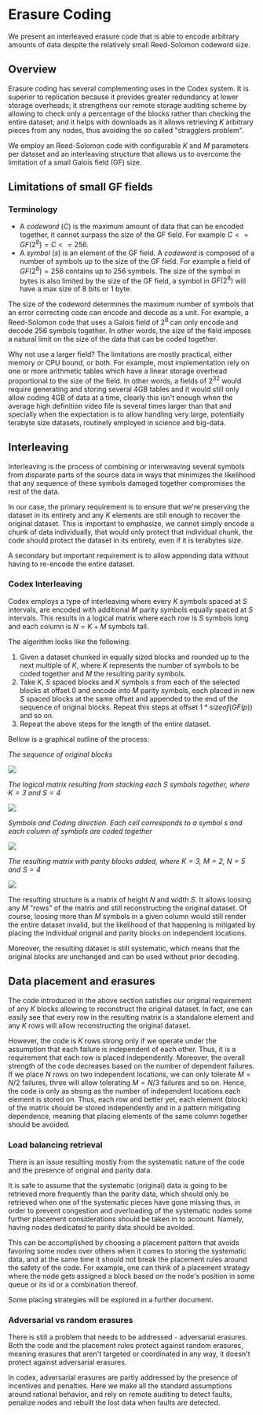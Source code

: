 # Erasure Coding

We present an interleaved erasure code that is able to encode arbitrary amounts of data despite the relatively small Reed-Solomon codeword size.

## Overview

Erasure coding has several complementing uses in the Codex system. It is superior to replication because it provides greater redundancy at lower storage overheads; it strengthens our remote storage auditing scheme by allowing to check only a percentage of the blocks rather than checking the entire dataset; and it helps with downloads as it allows retrieving $K$ arbitrary pieces from any nodes, thus avoiding the so called "stragglers problem".

We employ an Reed-Solomon code with configurable $K$ and $M$ parameters per dataset and an interleaving structure that allows us to overcome the limitation of a small Galois field (GF) size.

## Limitations of small GF fields

### Terminology

- A $codeword$ ($C$) is the maximum amount of data that can be encoded together, it cannot surpass the size of the GF field. For example $C <= GF(2^8) = C <= 256$.
- A $symbol$ ($s$) is an element of the GF field. A $codeword$ is composed of a number of symbols up to the size of the GF field. For example a field of $GF(2^8) = 256$ contains up to 256 symbols. The size of the symbol in bytes is also limited by the size of the GF field, a symbol in $GF(2^8)$ will have a max size of 8 bits or 1 byte.

The size of the codeword determines the maximum number of symbols that an error correcting code can encode and decode as a unit. For example, a Reed-Solomon code that uses a Galois field of $2^8$ can only encode and decode 256 symbols together. In other words, the size of the field imposes a natural limit on the size of the data that can be coded together.

Why not use a larger field? The limitations are mostly practical, either memory or CPU bound, or both. For example, most implementation rely on one or more arithmetic tables which have a linear storage overhead proportional to the size of the field. In other words, a fields of $2^{32}$ would require generating and storing several 4GB tables and it would still only allow coding 4GB of data at a time, clearly this isn't enough when the average high definition video file is several times larger than that and specially when the expectation is to allow handling very large, potentially terabyte size datasets, routinely employed in science and big-data.

## Interleaving

Interleaving is the process of combining or interweaving several symbols from disparate parts of the source data in ways that minimizes the likelihood that any sequence of these symbols damaged together compromises the rest of the data.

In our case, the primary requirement is to ensure that we're preserving the dataset in its entirety and any $K$ elements are still enough to recover the original dataset. This is important to emphasize, we cannot simply encode a chunk of data individually, that would only protect that individual chunk, the code should protect the dataset in its entirety, even if it is terabytes size.

A secondary but important requirement is to allow appending data without having to re-encode the entire dataset.

### Codex Interleaving

Codex employs a type of interleaving where every $K$ symbols spaced at $S$ intervals, are encoded with additional $M$ parity symbols equally spaced at $S$ intervals. This results in a logical matrix where each row is $S$ symbols long and each column is $N=K+M$ symbols tall.


The algorithm looks like the following:

1) Given a dataset chunked in equally sized blocks and rounded up to the next multiple of $K$, where $K$ represents the number of symbols to be coded together and $M$ the resulting parity symbols.
2) Take $K$, $S$ spaced blocks and $K$ symbols $s$ from each of the selected blocks at offset 0 and encode into $M$ parity symbols, each placed in new $S$ spaced blocks at the same offset and appended to the end of the sequence of original blocks. Repeat this steps at offset $1*sizeof(GF(p))$ and so on.
3) Repeat the above steps for the length of the entire dataset.

Bellow is a graphical outline of the process:

_The sequence of original blocks_

![](./figs/blocks.svg)

_The logical matrix resulting from stacking each $S$ symbols together, where $K=3$ and $S=4$_

![](./figs/matrix1.svg)

_Symbols and Coding direction. Each cell corresponds to a  symbol $s$ and each column of symbols are coded together_

![](./figs/matrix3.svg)

_The resulting matrix with parity blocks added, where $K=3$, $M=2$, $N=5$ and $S=4$_

![](./figs/matrix2.svg)

The resulting structure is a matrix of height $N$ and width $S$. It allows loosing any $M$ "rows" of the matrix and still reconstructing the original dataset. Of course, loosing more than $M$ symbols in a given column would still render the entire dataset invalid, but the likelihood of that happening is mitigated by placing the individual original and parity blocks on independent locations.

Moreover, the resulting dataset is still systematic, which means that the original blocks are unchanged and can be used without prior decoding.

## Data placement and erasures

The code introduced in the above section satisfies our original requirement of any $K$ blocks allowing to reconstruct the original dataset. In fact, one can easily see that every row in the resulting matrix is a standalone element and any $K$ rows will allow reconstructing the original dataset.

However, the code is $K$ rows strong only if we operate under the assumption that each failure is independent of each other. Thus, it is a requirement that each row is placed independently. Moreover, the overall strength of the code decreases based on the number of dependent failures. If we place $N$ rows on two independent locations, we can only tolerate $M=N/2$ failures, three will allow tolerating $M=N/3$ failures and so on. Hence, the code is only as strong as the number of independent locations each element is stored on. Thus, each row and better yet, each element (block) of the matrix should be stored independently and in a pattern mitigating dependence, meaning that placing elements of the same column together should be avoided.

### Load balancing retrieval

There is an issue resulting mostly from the systematic nature of the code and the presence of original and parity data.

It is safe to assume that the systematic (original) data is going to be retrieved more frequently than the parity data, which should only be retrieved when one of the systematic pieces have gone missing thus, in order to prevent congestion and overloading of the systematic nodes some further placement considerations should be taken in to account. Namely, having nodes dedicated to parity data should be avoided.

This can be accomplished by choosing a placement pattern that avoids favoring some nodes over others when it comes to storing the systematic data, and at the same time it should not break the placement rules around the safety of the code. For example, one can think of a placement strategy where the node gets assigned a block based on the node's position in some queue or its id or a combination thereof.

Some placing strategies will be explored in a further document.

### Adversarial vs random erasures

There is still a problem that needs to be addressed - adversarial erasures. Both the code and the placement rules protect against random erasures, meaning erasures that aren't targeted or coordinated in any way, it doesn't protect against adversarial erasures.

In codex, adversarial erasures are partly addressed by the presence of incentives and penalties. Here we make all the standard assumptions around rational behavior, and rely on remote auditing to detect faults, penalize nodes and rebuilt the lost data when faults are detected.
